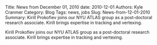 Title: News from December 01, 2010
date: 2010-12-01
Authors: Kyle Cranmer
Category: Blog
Tags: news, jobs
Slug: News-from-12-01-2010
Summary:  Kirill Prokofiev joins our NYU ATLAS group as a post-doctoral research associate.  Kirill brings expertise in tracking and vertexing. 


 Kirill Prokofiev joins our NYU ATLAS group as a post-doctoral research associate.  Kirill brings expertise in tracking and vertexing. 
